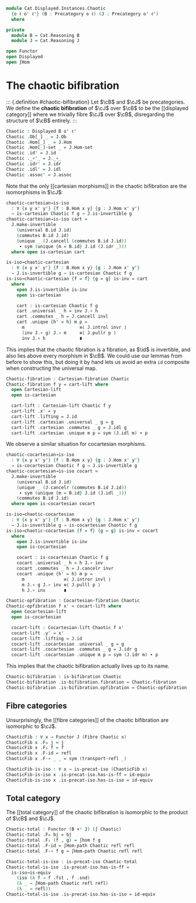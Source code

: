 <!--
```agda
open import Cat.Displayed.Bifibration
open import Cat.Displayed.Cocartesian
open import Cat.Displayed.Cartesian
open import Cat.Functor.Equivalence
open import Cat.Instances.Product
open import Cat.Displayed.Fibre
open import Cat.Displayed.Total
open import Cat.Displayed.Base
open import Cat.Prelude

import Cat.Reasoning
```
-->

```agda
module Cat.Displayed.Instances.Chaotic
  {o ℓ o' ℓ'} (B : Precategory o ℓ) (J : Precategory o' ℓ')
  where

private
  module B = Cat.Reasoning B
  module J = Cat.Reasoning J

open Functor
open Displayed
open ∫Hom
```

# The chaotic bifibration

::: {.definition #chaotic-bifibration}
Let $\cB$ and $\cJ$ be precategories. We define the
**chaotic bifibration** of $\cJ$ over $\cB$ to be the [[displayed
category]] where we trivially fibre $\cJ$ over $\cB$, disregarding the
structure of $\cB$ entirely.
:::

```agda
Chaotic : Displayed B o' ℓ'
Chaotic .Ob[_] _ = J.Ob
Chaotic .Hom[_] _ = J.Hom
Chaotic .Hom[_]-set _ = J.Hom-set
Chaotic .id' = J.id
Chaotic ._∘'_ = J._∘_
Chaotic .idr' = J.idr
Chaotic .idl' = J.idl
Chaotic .assoc' = J.assoc
```

Note that the only [[cartesian morphisms]] in the chaotic bifibration are
the isomorphisms in $\cJ$:

```agda
chaotic-cartesian→is-iso
  : ∀ {x y x' y'} {f : B.Hom x y} {g : J.Hom x' y'}
  → is-cartesian Chaotic f g → J.is-invertible g
chaotic-cartesian→is-iso cart =
  J.make-invertible
    (universal B.id J.id)
    (commutes B.id J.id)
    (unique _ (J.cancell (commutes B.id J.id))
     ∙ sym (unique {m = B.id} J.id (J.idr _)))
  where open is-cartesian cart

is-iso→chaotic-cartesian
  : ∀ {x y x' y'} {f : B.Hom x y} {g : J.Hom x' y'}
  → J.is-invertible g → is-cartesian Chaotic f g
is-iso→chaotic-cartesian {f = f} {g = g} is-inv = cart
  where
    open J.is-invertible is-inv
    open is-cartesian

    cart : is-cartesian Chaotic f g
    cart .universal _ h = inv J.∘ h
    cart .commutes _ h = J.cancell invl
    cart .unique {h' = h} m p =
      m                     ≡⟨ J.introl invr ⟩
      (inv J.∘ g) J.∘ m     ≡⟨ J.pullr p ⟩
      inv J.∘ h             ∎
```

This implies that the chaotic fibration is a fibration, as $\id$ is
invertible, and also lies above every morphism in $\cB$. We could
use our lemmas from before to show this, but doing it by hand lets
us avoid an extra `id` composite when constructing the universal map.

```agda
Chaotic-fibration : Cartesian-fibration Chaotic
Chaotic-fibration f y = cart-lift where
  open Cartesian-lift
  open is-cartesian

  cart-lift : Cartesian-lift Chaotic f y
  cart-lift .x' = y
  cart-lift .lifting = J.id
  cart-lift .cartesian .universal _ g = g
  cart-lift .cartesian .commutes _ g = J.idl g
  cart-lift .cartesian .unique m p = sym (J.idl m) ∙ p
```

We observe a similar situation for cocartesian morphisms.

```agda
chaotic-cocartesian→is-iso
  : ∀ {x y x' y'} {f : B.Hom x y} {g : J.Hom x' y'}
  → is-cocartesian Chaotic f g → J.is-invertible g
chaotic-cocartesian→is-iso cocart =
  J.make-invertible
    (universal B.id J.id)
    (unique _ (J.cancelr (commutes B.id J.id))
     ∙ sym (unique {m = B.id} J.id (J.idl _)))
    (commutes B.id J.id)
  where open is-cocartesian cocart

is-iso→chaotic-cocartesian
  : ∀ {x y x' y'} {f : B.Hom x y} {g : J.Hom x' y'}
  → J.is-invertible g → is-cocartesian Chaotic f g
is-iso→chaotic-cocartesian {f = f} {g = g} is-inv = cocart
  where
    open J.is-invertible is-inv
    open is-cocartesian

    cocart : is-cocartesian Chaotic f g
    cocart .universal _ h = h J.∘ inv
    cocart .commutes _ h = J.cancelr invr
    cocart .unique {h' = h} m p =
      m               ≡⟨ J.intror invl ⟩
      m J.∘ g J.∘ inv ≡⟨ J.pulll p ⟩
      h J.∘ inv       ∎

Chaotic-opfibration : Cocartesian-fibration Chaotic
Chaotic-opfibration f x' = cocart-lift where
  open Cocartesian-lift
  open is-cocartesian

  cocart-lift : Cocartesian-lift Chaotic f x'
  cocart-lift .y' = x'
  cocart-lift .lifting = J.id
  cocart-lift .cocartesian .universal _ g = g
  cocart-lift .cocartesian .commutes _ g = J.idr g
  cocart-lift .cocartesian .unique m p = sym (J.idr m) ∙ p
```

This implies that the chaotic bifibration actually lives up to its name.

```agda
Chaotic-bifibration : is-bifibration Chaotic
Chaotic-bifibration .is-bifibration.fibration = Chaotic-fibration
Chaotic-bifibration .is-bifibration.opfibration = Chaotic-opfibration
```

## Fibre categories

Unsurprisingly, the [[fibre categories]] of the chaotic bifibration are
isomorphic to $\cJ$.

```agda
ChaoticFib : ∀ x → Functor J (Fibre Chaotic x)
ChaoticFib x .F₀ j = j
ChaoticFib x .F₁ f = f
ChaoticFib x .F-id = refl
ChaoticFib x .F-∘ _ _ = sym (transport-refl _)

ChaoticFib-is-iso : ∀ x → is-precat-iso (ChaoticFib x)
ChaoticFib-is-iso x .is-precat-iso.has-is-ff = id-equiv
ChaoticFib-is-iso x .is-precat-iso.has-is-iso = id-equiv
```

## Total category

The [[total category]] of the chaotic bifibration is isomorphic to the
product of $\cB$ and $\cJ$.

```agda
Chaotic-total : Functor (B ×ᶜ J) (∫ Chaotic)
Chaotic-total .F₀ bj = bj
Chaotic-total .F₁ (f , g) = ∫hom f g
Chaotic-total .F-id = ∫Hom-path Chaotic refl refl
Chaotic-total .F-∘ f g = ∫Hom-path Chaotic refl refl

Chaotic-total-is-iso : is-precat-iso Chaotic-total
Chaotic-total-is-iso .is-precat-iso.has-is-ff =
  is-iso→is-equiv
    (iso (λ f → f .fst , f .snd)
    (λ _ → ∫Hom-path Chaotic refl refl)
    (λ _ → refl))
Chaotic-total-is-iso .is-precat-iso.has-is-iso = id-equiv
```
